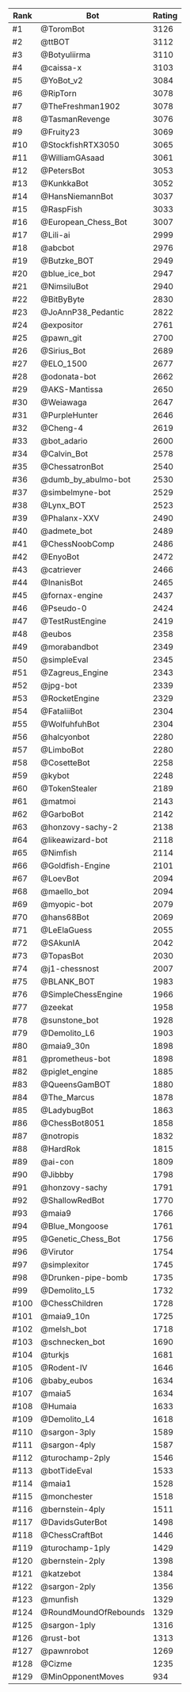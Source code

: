 Rank|Bot|Rating
---|---|---
#1|@ToromBot|3126
#2|@ttBOT|3112
#3|@Botyuliirma|3110
#4|@caissa-x|3103
#5|@YoBot_v2|3084
#6|@RipTorn|3078
#7|@TheFreshman1902|3078
#8|@TasmanRevenge|3076
#9|@Fruity23|3069
#10|@StockfishRTX3050|3065
#11|@WilliamGAsaad|3061
#12|@PetersBot|3053
#13|@KunkkaBot|3052
#14|@HansNiemannBot|3037
#15|@RaspFish|3033
#16|@European_Chess_Bot|3007
#17|@Lili-ai|2999
#18|@abcbot|2976
#19|@Butzke_BOT|2949
#20|@blue_ice_bot|2947
#21|@NimsiluBot|2940
#22|@BitByByte|2830
#23|@JoAnnP38_Pedantic|2822
#24|@expositor|2761
#25|@pawn_git|2700
#26|@Sirius_Bot|2689
#27|@ELO_1500|2677
#28|@odonata-bot|2662
#29|@AKS-Mantissa|2650
#30|@Weiawaga|2647
#31|@PurpleHunter|2646
#32|@Cheng-4|2619
#33|@bot_adario|2600
#34|@Calvin_Bot|2578
#35|@ChessatronBot|2540
#36|@dumb_by_abulmo-bot|2530
#37|@simbelmyne-bot|2529
#38|@Lynx_BOT|2523
#39|@Phalanx-XXV|2490
#40|@admete_bot|2489
#41|@ChessNoobComp|2486
#42|@EnyoBot|2472
#43|@catriever|2466
#44|@InanisBot|2465
#45|@fornax-engine|2437
#46|@Pseudo-0|2424
#47|@TestRustEngine|2419
#48|@eubos|2358
#49|@morabandbot|2349
#50|@simpleEval|2345
#51|@Zagreus_Engine|2343
#52|@jpg-bot|2339
#53|@RocketEngine|2329
#54|@FataliiBot|2304
#55|@WolfuhfuhBot|2304
#56|@halcyonbot|2280
#57|@LimboBot|2280
#58|@CosetteBot|2258
#59|@kybot|2248
#60|@TokenStealer|2189
#61|@matmoi|2143
#62|@GarboBot|2142
#63|@honzovy-sachy-2|2138
#64|@likeawizard-bot|2118
#65|@Nimfish|2114
#66|@Goldfish-Engine|2101
#67|@LoevBot|2094
#68|@maello_bot|2094
#69|@myopic-bot|2079
#70|@hans68Bot|2069
#71|@LeElaGuess|2055
#72|@SAkunIA|2042
#73|@TopasBot|2030
#74|@j1-chessnost|2007
#75|@BLANK_BOT|1983
#76|@SimpleChessEngine|1966
#77|@zeekat|1958
#78|@sunstone_bot|1928
#79|@Demolito_L6|1903
#80|@maia9_30n|1898
#81|@prometheus-bot|1898
#82|@piglet_engine|1885
#83|@QueensGamBOT|1880
#84|@The_Marcus|1878
#85|@LadybugBot|1863
#86|@ChessBot8051|1858
#87|@notropis|1832
#88|@HardRok|1815
#89|@ai-con|1809
#90|@Jibbby|1798
#91|@honzovy-sachy|1791
#92|@ShallowRedBot|1770
#93|@maia9|1766
#94|@Blue_Mongoose|1761
#95|@Genetic_Chess_Bot|1756
#96|@Virutor|1754
#97|@simplexitor|1745
#98|@Drunken-pipe-bomb|1735
#99|@Demolito_L5|1732
#100|@ChessChildren|1728
#101|@maia9_10n|1725
#102|@melsh_bot|1718
#103|@schnecken_bot|1690
#104|@turkjs|1681
#105|@Rodent-IV|1646
#106|@baby_eubos|1634
#107|@maia5|1634
#108|@Humaia|1633
#109|@Demolito_L4|1618
#110|@sargon-3ply|1589
#111|@sargon-4ply|1587
#112|@turochamp-2ply|1546
#113|@botTideEval|1533
#114|@maia1|1528
#115|@monchester|1518
#116|@bernstein-4ply|1511
#117|@DavidsGuterBot|1498
#118|@ChessCraftBot|1446
#119|@turochamp-1ply|1429
#120|@bernstein-2ply|1398
#121|@katzebot|1384
#122|@sargon-2ply|1356
#123|@munfish|1329
#124|@RoundMoundOfRebounds|1329
#125|@sargon-1ply|1316
#126|@rust-bot|1313
#127|@pawnrobot|1269
#128|@Cizme|1235
#129|@MinOpponentMoves|934
